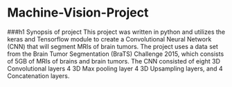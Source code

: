 # Machine-Vision-Project
###h1 Synopsis of project 
This project was written in python and utilizes the keras and Tensorflow module to create a Convolutional Neural Network (CNN) that will segment MRIs of brain tumors. The project uses a data set from the Brain Tumor Segmentation (BraTS) Challenge 2015, which consists of 5GB of MRIs of brains and brain tumors. The CNN consisted of eight 3D Convolutional layers 4 3D Max pooling layer 4 3D Upsampling layers, and 4 Concatenation layers.    
